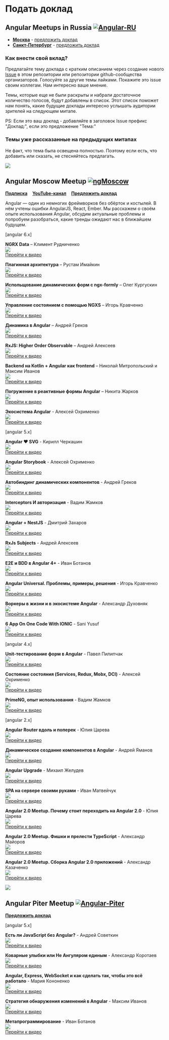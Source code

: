 # Подать доклад

## Angular Meetups in Russia  [![Angular-RU](https://img.shields.io/badge/Telegram_chat:-Angular_RU-216bc1.svg?style=flat)](https://t.me/angular_ru)

* [**Москва**](meetups.md#angular-moscow-meetup-) - [предложить доклад](https://github.com/AngularMoscow/Talks/issues)
* [**Санкт-Петербург**](meetups.md#angular-piter-meetup-) - [предложить доклад](https://github.com/AngularPiter/Talks/issues)

### Как внести свой вклад?

Предлагайте тему доклада с кратким описанием через создание нового [Issue](https://github.com/Angular-RU/angular-russia-meetups/issues) в этом репозитории или репозитории github-сообщества организаторов. Голосуйте за другие темы лайками. Покажите это issue своим коллегам. Нам интересно ваше мнение.

Темы, которые еще не были раскрыты и набрали достаточное количество голосов, будут добавлены в список. Этот список поможет нам понять, какие будущие доклады интересно услышать аудитории зрителей на следующем митапе.

PS: Если это ваш доклад - добавляйте в заголовок Issue префикс "Доклад:", если это предложение "Тема:"

### Темы уже рассказанные на предыдущих митапах

Не факт, что тема была освещена полностью. Поэтому если есть, что добавить или сказать, не стесняйтесь предлагать.

[![](https://avatars2.githubusercontent.com/u/29404381?s=200&v=4)](https://www.youtube.com/channel/UCpDTAtunmHBcI6CsJoUV7ww)

## Angular Moscow Meetup [![ngMoscow](https://img.shields.io/badge/Telegram_chat:-ngMoscow-f70059.svg?style=flat)](https://t.me/ngMoscow)

[**Подписка**](https://meetup.tinkoff.ru/)    [**YouTube-канал**](https://www.youtube.com/channel/UCpDTAtunmHBcI6CsJoUV7ww)    [**Предложить доклад**](https://github.com/AngularMoscow/Talks/issues)

Angular — один из немногих фреймворков без обёрток и костылей. В нём учтены ошибки AngularJS, React, Ember. Мы расскажем о своём опыте использования Angular, обсудим актуальные проблемы и попробуем разобраться, какие тренды ожидают нас в ближайшем будущем.

\[angular 6.x\]

**NGRX Data** – Климент Рудниченко[  
![](https://habrastorage.org/webt/rf/mv/g8/rfmvg8s3poble0dsd9wmkce0exs.png)  
 Перейти к видео  
](https://youtu.be/aTnZyu53zSE?t=5996)

**Плагинная архитектура** – Рустам Имайкин[  
![](https://habrastorage.org/webt/8c/ej/71/8cej71iytbkwfjfbckk_7-7gidw.png)  
 Перейти к видео  
](https://youtu.be/aTnZyu53zSE?t=4358)

**Испольщование динамических форм с ngx-formly** – Олег Кургускин[  
![](https://habrastorage.org/webt/2q/xp/ct/2qxpct2txhxfgjkkkrmxknktelo.png)  
 Перейти к видео  
](https://youtu.be/aTnZyu53zSE?t=420)

**Управление состоянием с помощью NGXS** – Игорь Кравченко[  
![](https://habrastorage.org/webt/gh/rj/r2/ghrjr2af4hjtrzgnpooeybywmqi.png)  
 Перейти к видео  
](https://youtu.be/gWYSlEjKCFU?t=56m27s)

**Динамика в Angular** – Андрей Греков[  
![](https://habrastorage.org/webt/5e/ar/kl/5earkl63wuorm4dk7mi_wccah1q.png)  
 Перейти к видео  
](https://youtu.be/gWYSlEjKCFU?t=32m56s)

**RxJS: Higher Order Observable** – Андрей Алексеев[  
![](https://habrastorage.org/webt/r3/75/11/r37511gr9lkvy2uawjutnbuazf4.png)  
 Перейти к видео  
](https://youtu.be/gWYSlEjKCFU?t=4m10s)

**Backend на Kotlin + Angular как frontend** – Николай Митропольский и Максим Иванов[  
![](https://img.youtube.com/vi/G_foWJwhFE8/0.jpg)  
 Перейти к видео  
](https://www.youtube.com/watch?v=G_foWJwhFE8)

**Погружение в реактивные формы Angular** – Никита Жарков[  
![](https://img.youtube.com/vi/PZJcHz8CMDM/0.jpg)  
 Перейти к видео  
](https://www.youtube.com/watch?v=PZJcHz8CMDM)

**Экосистема Angular** - Алексей Охрименко[  
![](https://img.youtube.com/vi/G7ATET3z0RM/0.jpg)  
 Перейти к видео  
](https://www.youtube.com/watch?v=G7ATET3z0RM)

  
\[angular 5.x\]

**Angular ❤️ SVG** - Кирилл Черкашин[  
![](https://img.youtube.com/vi/xJP52ub2p8c/0.jpg)  
 Перейти к видео  
](https://www.youtube.com/watch?v=xJP52ub2p8c)

**Angular Storybook** - Алексей Охрименко[  
![](https://img.youtube.com/vi/j7EsNGKXVVY/0.jpg)  
 Перейти к видео  
](https://www.youtube.com/watch?v=j7EsNGKXVVY)

**Автобиндинг динамических компонентов** - Андрей Греков[  
![](https://img.youtube.com/vi/9-4zb3Gh5K4/0.jpg)  
 Перейти к видео  
](https://www.youtube.com/watch?v=9-4zb3Gh5K4)

**Interceptors И авторизация** - Вадим Жамков[  
![](https://img.youtube.com/vi/Y1Ld929dYq8/0.jpg)  
 Перейти к видео  
](https://www.youtube.com/watch?v=Y1Ld929dYq8)

**Angular + NestJS** - Дмитрий Захаров[  
![](https://img.youtube.com/vi/Mq3bCWY-J60/0.jpg)  
 Перейти к видео  
](https://www.youtube.com/watch?v=Mq3bCWY-J60)

**RxJs Subjects** - Андрей Алексеев[  
![](https://img.youtube.com/vi/KjsRx39o-uM/0.jpg)  
 Перейти к видео  
](https://www.youtube.com/watch?v=KjsRx39o-uM)

**E2E и BDD в Angular 4+** - Иван Ботанов[  
![](https://img.youtube.com/vi/uGT1SqzJGw0/0.jpg)  
 Перейти к видео  
](https://www.youtube.com/watch?v=uGT1SqzJGw0)

**Angular Universal. Проблемы, примеры, решения** - Игорь Кравченко[  
![](https://img.youtube.com/vi/KmnEvUdHM30/0.jpg)  
 Перейти к видео  
](https://www.youtube.com/watch?v=KmnEvUdHM30)

**Воркеры в жизни и в экосистеме Angular** - Александр Духовняк[  
![](https://img.youtube.com/vi/5ay6iD8e3Uk/0.jpg)  
 Перейти к видео  
](https://www.youtube.com/watch?v=5ay6iD8e3Uk)

**6 App On One Code With IONIC** - Sani Yusuf[  
![](https://img.youtube.com/vi/bTBg5BIA0RU/0.jpg)  
 Перейти к видео  
](https://www.youtube.com/watch?v=bTBg5BIA0RU)

  
\[angular 4.x\]

**Unit-тестирование форм в Angular** - Павел Пилипчак[  
![](https://img.youtube.com/vi/Tpb3DRsjQFI/0.jpg)  
 Перейти к видео  
](https://www.youtube.com/watch?v=Tpb3DRsjQFI)

**Cостояние состояния \(Services, Redux, Mobx, DCI\)** - Алексей Охрименко[  
![](https://img.youtube.com/vi/8VesYob7OJg/0.jpg)  
 Перейти к видео  
](https://www.youtube.com/watch?v=8VesYob7OJg)

**PrimeNG, опыт использования** - Вадим Жамков[  
![](https://img.youtube.com/vi/jNsr_CaTavY/0.jpg)  
 Перейти к видео  
](https://www.youtube.com/watch?v=jNsr_CaTavY)

  
\[angular 2.x\]

**Angular Router вдоль и поперек** - Юлия Царева[  
![](https://img.youtube.com/vi/ovsBd6Y5DN0/0.jpg)  
 Перейти к видео  
](https://www.youtube.com/watch?v=ovsBd6Y5DN0)

**Динамическое создание компонентов в Angular** - Андрей Яманов[  
![](https://img.youtube.com/vi/blSENg8Gssw/0.jpg)  
 Перейти к видео  
](https://www.youtube.com/watch?v=blSENg8Gssw)

**Angular Upgrade** - Михаил Желудев[  
![](https://img.youtube.com/vi/fUxAR2LNo-w/0.jpg)  
 Перейти к видео  
](https://www.youtube.com/watch?v=fUxAR2LNo-w)

**SPA на сервере своими руками** - Иван Матвейчук[  
![](https://img.youtube.com/vi/YGDJOfwgu-A/0.jpg)  
 Перейти к видео  
](https://www.youtube.com/watch?v=YGDJOfwgu-A)

**Angular 2.0 Meetup. Почему стоит переходить на Angular 2.0** - Юлия Царева[  
![](https://img.youtube.com/vi/UySMkU4NzMM/0.jpg)  
 Перейти к видео  
](https://www.youtube.com/watch?v=UySMkU4NzMM&list=PLCGxdEMJquKSf-ewO3WKTrun-KbdwU1oW&index=3)

**Angular 2.0 Meetup. Фишки и прелести TypeScript** - Александр Майоров[  
![](https://img.youtube.com/vi/-MsKozkXfEo/0.jpg)  
 Перейти к видео  
](https://www.youtube.com/watch?v=-MsKozkXfEo&list=PLCGxdEMJquKSf-ewO3WKTrun-KbdwU1oW&index=2)

**Angular 2.0 Meetup. Сборка Angular 2.0 приложений** - Александр Казаченко[  
![](https://img.youtube.com/vi/Km8xxozqTNc/0.jpg)  
 Перейти к видео  
](https://www.youtube.com/watch?v=Km8xxozqTNc&index=1&list=PLCGxdEMJquKSf-ewO3WKTrun-KbdwU1oW)

[![](https://habrastorage.org/webt/st/ij/el/stijel6tusvitbzdenipfdghw2w.png)](meetups.md)

## Angular Piter Meetup [![Angular-Piter](https://img.shields.io/badge/Telegram_chat:-ngPiter-216bc1.svg?style=flat)](https://t.me/angular_piter)

[**Предложить доклад**](https://github.com/AngularPiter/Talks/issues)

\[angular 5.x\]

**Есть ли JavaScript без Angular?** - Андрей Советкин[  
![](https://img.youtube.com/vi/pk6hu4lnzoE/0.jpg)  
 Перейти к видео  
](https://youtu.be/pk6hu4lnzoE)

**Коварные улыбки или Не Ангуляром единым** - Александр Коротаев[  
![](https://img.youtube.com/vi/ckk_cBtq30U/0.jpg)  
 Перейти к видео  
](https://youtu.be/ckk_cBtq30U)

**Angular, Express, WebSocket и как сделать так, чтобы это всё работало** - Мария Кононенко[  
![](https://img.youtube.com/vi/41yE3Gczgso/0.jpg)  
 Перейти к видео  
](https://youtu.be/41yE3Gczgso)

**Стратегия обнаружения изменений в Angular** - Максим Иванов[  
![](https://img.youtube.com/vi/2cV4i-g6Oxc/0.jpg)  
 Перейти к видео  
](https://youtu.be/2cV4i-g6Oxc)

**Метапрограммирование** - Иван Ботанов[  
![](https://img.youtube.com/vi/JOO_Trs3X5M/0.jpg)  
 Перейти к видео  
](https://youtu.be/JOO_Trs3X5M)

